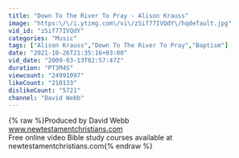 ```yaml
---
title: "Down To The River To Pray - Alison Krauss"
image: "https:\/\/i.ytimg.com\/vi\/zSif77IVQdY\/hqdefault.jpg"
vid_id: "zSif77IVQdY"
categories: "Music"
tags: ["Alison Krauss","Down To The River To Pray","Baptism"]
date: "2021-10-26T21:35:16+03:00"
vid_date: "2009-03-13T02:57:47Z"
duration: "PT3M4S"
viewcount: "24991097"
likeCount: "210133"
dislikeCount: "5721"
channel: "David Webb"
---
```

{% raw %}Produced by David Webb<br />www.newtestamentchristians.com<br />Free online video Bible study courses available at newtestamentchristians.com{% endraw %}

